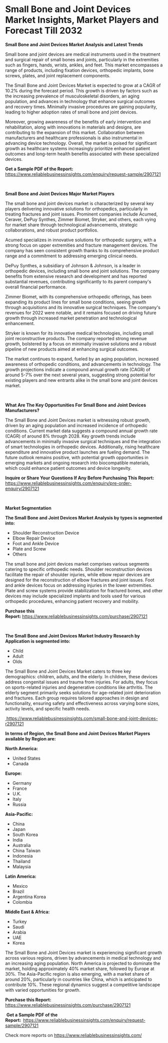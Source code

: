 <p><h1>Small Bone and Joint Devices Market Insights, Market Players and Forecast Till 2032</h1></p><p><strong>Small Bone and Joint Devices Market Analysis and Latest Trends</strong></p>
<p><p>Small bone and joint devices are medical instruments used in the treatment and surgical repair of small bones and joints, particularly in the extremities such as fingers, hands, wrists, ankles, and feet. This market encompasses a range of products, including fixation devices, orthopedic implants, bone screws, plates, and joint replacement components.</p><p>The Small Bone and Joint Devices Market is expected to grow at a CAGR of 10.2% during the forecast period. This growth is driven by factors such as the increasing prevalence of musculoskeletal disorders, an aging population, and advances in technology that enhance surgical outcomes and recovery times. Minimally invasive procedures are gaining popularity, leading to higher adoption rates of small bone and joint devices.</p><p>Moreover, growing awareness of the benefits of early intervention and rehabilitation, along with innovations in materials and designs, are contributing to the expansion of this market. Collaboration between manufacturers and healthcare professionals is also instrumental in advancing device technology. Overall, the market is poised for significant growth as healthcare systems increasingly prioritize enhanced patient outcomes and long-term health benefits associated with these specialized devices.</p></p>
<p><strong>Get a Sample PDF of the Report:&nbsp;</strong> <a href="https://www.reliablebusinessinsights.com/enquiry/request-sample/2907121?utm_campaign=2440&utm_medium=2&utm_source=Github&utm_content=ia&utm_term=12032025&utm_id=small-bone-and-joint-devices">https://www.reliablebusinessinsights.com/enquiry/request-sample/2907121</a></p>
<p>&nbsp;</p>
<p><strong>Small Bone and Joint Devices Major Market Players</strong></p>
<p><p>The small bone and joint devices market is characterized by several key players delivering innovative solutions for orthopedics, particularly in treating fractures and joint issues. Prominent companies include Acumed, Ceraver, DePuy Synthes, Zimmer Biomet, Stryker, and others, each vying for market share through technological advancements, strategic collaborations, and robust product portfolios.</p><p>Acumed specializes in innovative solutions for orthopedic surgery, with a strong focus on upper extremities and fracture management devices. The company has seen consistent growth thanks to its comprehensive product range and a commitment to addressing emerging clinical needs.</p><p>DePuy Synthes, a subsidiary of Johnson & Johnson, is a leader in orthopedic devices, including small bone and joint solutions. The company benefits from extensive research and development and has reported substantial revenues, contributing significantly to its parent company's overall financial performance.</p><p>Zimmer Biomet, with its comprehensive orthopedic offerings, has been expanding its product lines for small bone conditions, seeing growth through acquisitions and its innovative surgical techniques. The company's revenues for 2022 were notable, and it remains focused on driving future growth through increased market penetration and technological enhancement.</p><p>Stryker is known for its innovative medical technologies, including small joint reconstructive products. The company reported strong revenue growth, bolstered by a focus on minimally invasive solutions and a robust pipeline of new products aimed at enhancing surgical outcomes.</p><p>The market continues to expand, fueled by an aging population, increased awareness of orthopedic conditions, and advancements in technology. The growth projections indicate a compound annual growth rate (CAGR) of around 5-7% over the next several years, suggesting strong potential for existing players and new entrants alike in the small bone and joint devices market.</p></p>
<p>&nbsp;</p>
<p><strong>What Are The Key Opportunities For Small Bone and Joint Devices Manufacturers?</strong></p>
<p><p>The Small Bone and Joint Devices market is witnessing robust growth, driven by an aging population and increased incidence of orthopedic conditions. Current market data suggests a compound annual growth rate (CAGR) of around 8% through 2028. Key growth trends include advancements in minimally invasive surgical techniques and the integration of smart technologies in orthopedic devices. Additionally, rising healthcare expenditure and innovative product launches are fueling demand. The future outlook remains positive, with potential growth opportunities in emerging markets and ongoing research into biocompatible materials, which could enhance patient outcomes and device longevity.</p></p>
<p><strong>Inquire or Share Your Questions If Any Before Purchasing This Report:</strong> <a href="https://www.reliablebusinessinsights.com/enquiry/pre-order-enquiry/2907121?utm_campaign=2440&utm_medium=2&utm_source=Github&utm_content=ia&utm_term=12032025&utm_id=small-bone-and-joint-devices">https://www.reliablebusinessinsights.com/enquiry/pre-order-enquiry/2907121</a></p>
<p>&nbsp;</p>
<p><strong>Market Segmentation</strong></p>
<p><strong>The Small Bone and Joint Devices Market Analysis by types is segmented into:</strong></p>
<p><ul><li>Shoulder Reconstruction Device</li><li>Elbow Repair Device</li><li>Foot and Ankle Device</li><li>Plate and Screw</li><li>Others</li></ul></p>
<p><p>The small bone and joint devices market comprises various segments catering to specific orthopedic needs. Shoulder reconstruction devices facilitate the repair of shoulder injuries, while elbow repair devices are designed for the reconstruction of elbow fractures and joint issues. Foot and ankle devices focus on addressing injuries in the lower extremities. Plate and screw systems provide stabilization for fractured bones, and other devices may include specialized implants and tools used for various orthopedic procedures, enhancing patient recovery and mobility.</p></p>
<p><strong>Purchase this Report:&nbsp;</strong><a href="https://www.reliablebusinessinsights.com/purchase/2907121?utm_campaign=2440&utm_medium=2&utm_source=Github&utm_content=ia&utm_term=12032025&utm_id=small-bone-and-joint-devices">https://www.reliablebusinessinsights.com/purchase/2907121</a></p>
<p>&nbsp;</p>
<p><strong>The Small Bone and Joint Devices Market Industry Research by Application is segmented into:</strong></p>
<p><ul><li>Child</li><li>Adult</li><li>Olds</li></ul></p>
<p><p>The Small Bone and Joint Devices Market caters to three key demographics: children, adults, and the elderly. In children, these devices address congenital issues and trauma from injuries. For adults, they focus on sports-related injuries and degenerative conditions like arthritis. The elderly segment primarily seeks solutions for age-related joint deterioration and fractures. Each group requires tailored approaches in design and functionality, ensuring safety and effectiveness across varying bone sizes, activity levels, and specific health needs.</p></p>
<p><a href="https://www.reliablebusinessinsights.com/small-bone-and-joint-devices-r2907121?utm_campaign=2440&utm_medium=2&utm_source=Github&utm_content=ia&utm_term=12032025&utm_id=small-bone-and-joint-devices">&nbsp;https://www.reliablebusinessinsights.com/small-bone-and-joint-devices-r2907121</a></p>
<p><strong>In terms of Region, the Small Bone and Joint Devices Market Players available by Region are:</strong></p>
<p>
    <p> <strong> North America: </strong>
        <ul>
            <li>United States</li>
            <li>Canada</li>
        </ul>
        </p> 
    <p> <strong> Europe: </strong>
        <ul>
            <li>Germany</li>
            <li>France</li>
            <li>U.K.</li>
            <li>Italy</li>
            <li>Russia</li>
        </ul>
        </p> 
    <p> <strong> Asia-Pacific: </strong>
        <ul>
            <li>China</li>
            <li>Japan</li>
            <li>South Korea</li>
            <li>India</li>
            <li>Australia</li>
            <li>China Taiwan</li>
            <li>Indonesia</li>
            <li>Thailand</li>
            <li>Malaysia</li>
        </ul>
        </p> 
    <p> <strong> Latin America: </strong>
        <ul>
            <li>Mexico</li>
            <li>Brazil</li>
            <li>Argentina Korea</li>
            <li>Colombia</li>
        </ul>
        </p> 
    <p> <strong> Middle East & Africa: </strong>
        <ul>
            <li>Turkey</li>
            <li>Saudi</li>
            <li>Arabia</li>
            <li>UAE</li>
            <li>Korea</li>
        </ul>
    </p>
    </p>
<p><p>The Small Bone and Joint Devices market is experiencing significant growth across various regions, driven by advancements in medical technology and an increasing aging population. North America is projected to dominate the market, holding approximately 40% market share, followed by Europe at 30%. The Asia-Pacific region is also emerging, with a market share of around 20%, particularly in countries like China, which is anticipated to contribute 10%. These regional dynamics suggest a competitive landscape with varied opportunities for growth.</p></p>
<p><strong>Purchase this Report: </strong><a href="https://www.reliablebusinessinsights.com/purchase/2907121?utm_campaign=2440&utm_medium=2&utm_source=Github&utm_content=ia&utm_term=12032025&utm_id=small-bone-and-joint-devices">https://www.reliablebusinessinsights.com/purchase/2907121</a></p>
<p>&nbsp;<strong>Get a Sample PDF of the Report:&nbsp;&nbsp;</strong><a href="https://www.reliablebusinessinsights.com/enquiry/request-sample/2907121?utm_campaign=2440&utm_medium=2&utm_source=Github&utm_content=ia&utm_term=12032025&utm_id=small-bone-and-joint-devices">https://www.reliablebusinessinsights.com/enquiry/request-sample/2907121</a></p>
<p><strong></strong></p>
<p>Check more reports on <a href="https://www.reliablebusinessinsights.com/?utm_campaign=2440&utm_medium=2&utm_source=Github&utm_content=ia&utm_term=12032025&utm_id=small-bone-and-joint-devices">https://www.reliablebusinessinsights.com/</a></p>